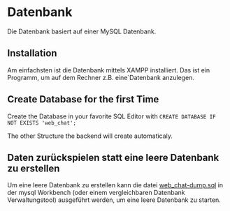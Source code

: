 # Datenbank

Die Datenbank basiert auf einer MySQL Datenbank.

## Installation

Am einfachsten ist die Datenbank mittels XAMPP installiert. Das ist ein Programm, um auf dem Rechner z.B. eine´Datenbank anzulegen.

## Create Database for the first Time

Create the Database in your favorite SQL Editor with `CREATE DATABASE IF NOT EXISTS 'web_chat';`

The other Structure the backend will create automaticaly.

## Daten zurückspielen statt eine leere Datenbank zu erstellen

Um eine leere Datenbank zu erstellen kann die datei [web_chat-dump.sql](./web_chat-dump.sql) in der mysql Workbench (oder einem vergleichbaren Datenbank Verwaltungstool) ausgeführt werden, um eine leere Datenbank zu starten.
